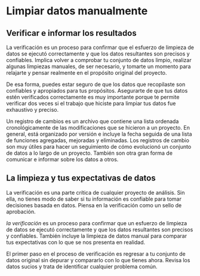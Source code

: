 # Limpiar datos manualmente

## Verificar e informar los resultados

La verificación es un proceso para confirmar que el esfuerzo de limpieza de datos se ejecutó correctamente y que los datos
resultantes son precisos y confiables. Implica volver a comprobar tu conjunto de datos limpio, realizar algunas limpiezas
manuales, de ser necesario, y tomarte un momento para relajarte y pensar realmente en el propósito original del proyecto.

De esa forma, puedes estar seguro de que los datos que recopilaste son confiables y apropiados para tus propósitos. Asegurarte
de que tus datos estén verificados correctamente es muy importante porque te permite verificar dos veces si el trabajo que
hiciste para limpiar tus datos fue exhaustivo y preciso.

Un registro de cambios es un archivo que contiene una lista ordenada cronológicamente de las modificaciones que se hicieron
a un proyecto. En general, está organizado por versión e incluye la fecha seguida de una lista de funciones agregadas, mejoradas
y eliminadas. Los registros de cambio son muy útiles para hacer un seguimiento de cómo evolucionó un conjunto de datos a lo
largo de un proyecto. También son otra gran forma de comunicar e informar sobre los datos a otros.

## La limpieza y tus expectativas de datos

La verificación es una parte crítica de cualquier proyecto de análisis. Sin ella, no tienes modo de saber si tu información
es confiable para tomar decisiones basada en datos. Piensa en la verificación como un sello de aprobación.

*la verificación* es un proceso para confirmar que un esfuerzo de limpieza de datos se ejecutó correctamente y que los datos
resultantes son precisos y confiables. También incluye la limpieza de datos manual para comparar tus expectativas con lo
que se nos presenta en realidad.

El primer paso en el proceso de verificación es regresar a tu conjunto de datos original sin depurar y compararlo con lo
que tienes ahora. Revisa los datos sucios y trata de identificar cualquier problema común.
